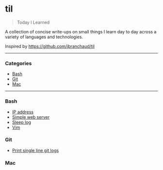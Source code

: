 # til
> Today I Learned

A collection of concise write-ups on small things I learn day to day across a variety of languages and technologies. 

Inspired by https://github.com/jbranchaud/til

---

### Categories

* [Bash](#bash)
* [Git](#git)
* [Mac](#mac)

---

### Bash
- [IP address](bash/ip-address.md)
- [Simple web server](bash/simple-web-server.md)
- [Sleep log](bash/sleep-log.md)
- [Vim](bash/vim.md)

### Git
- [Print single line git logs](git/single-line-logs.md)

### Mac

